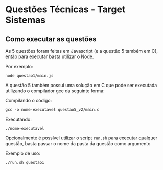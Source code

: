# Questões Técnicas - Target Sistemas

## Como executar as questões

As 5 questões foram feitas em Javascript (e a questão 5 também em C), então para executar basta utilizar o Node.

Por exemplo:

```
node questao1/main.js 
```

A questão 5 também possui uma solução em C que pode ser executada utilizando o compilador gcc da seguinte forma:

Compilando o código:

```
gcc -o nome-executavel questao5_v2/main.c
```

Executando:

```
./nome-executavel
```

Opcionalmente é possível utilizar o script ```run.sh``` para executar qualquer questão, basta passar o nome da pasta da questão como argumento

Exemplo de uso:

```
./run.sh questao1
```